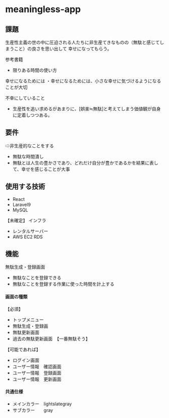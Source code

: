 # meaningless-app
## 課題
生産性主義の世の中に圧迫される人たちに非生産てきなものの（無駄と感じてしまうこと）の良さを思い出して
幸せになってもらう。

参考書籍
* 限りある時間の使い方

幸せになるためには
・幸せになるためには、小さな幸せに気づけるようになることが大切

不幸にしていること
* 生産性を追い求めるがあまりに、[娯楽≒無駄]と考えてしまう価値観が自身に定着しつつある。

## 要件
⇨非生産的なことをする
* 無駄な時間潰し
* 無駄とは人生の豊かさであり、どれだけ自分が豊かであるかを結果に表して、幸せを感じることが大事

## 使用する技術

* React
* Laravel9
* MySQL


【未確定】
インフラ
* レンタルサーバー
* AWS EC2 RDS


## 機能

無駄生成・登録画面
* 無駄なことを登録できる
* 無駄なことを登録する作業に使った時間を計上する

#### 画面の種類
【必須】
* トップメニュー
* 無駄生成・登録画
* 無駄更新画面
* 過去の無駄更新画面　【一番無駄そう】

【可能であれば】
* ログイン画面
* ユーザー情報　確認画面
* ユーザー情報　登録画面
* ユーザー情報　更新画面


#### 共通仕様
* メインカラー　lightslategray
* サブカラー　　gray